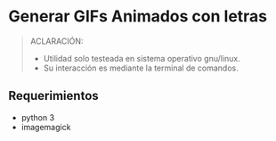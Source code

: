 # Generar GIFs Animados con letras

> ACLARACIÓN:
> + Utilidad solo testeada en sistema operativo gnu/linux.
> + Su interacción es mediante la terminal de comandos.

## Requerimientos
+ python 3
+ imagemagick
